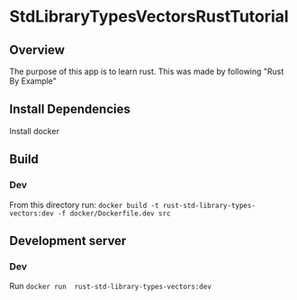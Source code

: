 # StdLibraryTypesVectorsRustTutorial

## Overview
The purpose of this app is to learn rust. This was made by following "Rust By Example"

## Install Dependencies
Install docker

## Build
### Dev
From this directory run: `docker build -t rust-std-library-types-vectors:dev -f docker/Dockerfile.dev src`

## Development server
### Dev
Run `docker run  rust-std-library-types-vectors:dev`